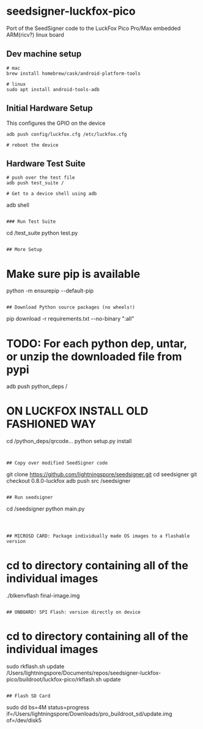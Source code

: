 # seedsigner-luckfox-pico
Port of the SeedSigner code to the LuckFox Pico Pro/Max embedded ARM(ricv?) linux board


## Dev machine setup
```
# mac
brew install homebrew/cask/android-platform-tools

# linux
sudo apt install android-tools-adb
```

## Initial Hardware Setup


This configures the GPIO on the device
```
adb push config/luckfox.cfg /etc/luckfox.cfg

# reboot the device
```

## Hardware Test Suite

```
# push over the test file
adb push test_suite /

# Get to a device shell using adb
```
adb shell
```

### Run Test Suite
```
cd /test_suite
python test.py
```

## More Setup
```
# Make sure pip is available
python -m ensurepip --default-pip
```

## Download Python source packages (no wheels!)
```
pip download -r requirements.txt --no-binary ":all"
# TODO: For each python dep, untar, or unzip the downloaded file from pypi
adb push python_deps /

# ON LUCKFOX INSTALL OLD FASHIONED WAY
cd /python_deps/qrcode...
python setup.py install
```


## Copy over modified SeedSigner code
```
git clone https://github.com/lightningspore/seedsigner.git
cd seedsigner
git checkout 0.8.0-luckfox
adb push src /seedsigner
```

## Run seedsigner
```
cd /seedsigner
python main.py
```



## MICROSD CARD: Package individually made OS images to a flashable version
```
# cd to directory containing all of the individual images
./blkenvflash final-image.img
```

## ONBOARD! SPI Flash: version directly on device
```
# cd to directory containing all of the individual images
sudo rkflash.sh update
/Users/lightningspore/Documents/repos/seedsigner-luckfox-pico/buildroot/luckfox-pico/rkflash.sh update
```

## Flash SD Card
```
sudo dd bs=4M status=progress if=/Users/lightningspore/Downloads/pro_buildroot_sd/update.img of=/dev/disk5
```

